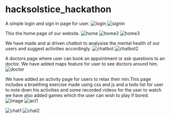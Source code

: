 # hacksolstice_hackathon

A simple login and sign in page for user.
![login](https://user-images.githubusercontent.com/74565079/235303139-888a6924-e854-4dc9-bae8-df7cb17c4a4a.jpeg)
![signin](https://user-images.githubusercontent.com/74565079/235303144-31471cac-59b5-487a-9fc1-01fa62f44a3c.jpeg)

This the home page of our website. 
![home](https://user-images.githubusercontent.com/74565079/235303149-564fbbfa-2027-4bf5-8cd4-cf6f13026ce1.jpeg)
![home2](https://user-images.githubusercontent.com/74565079/235303158-bb20fc5f-c7d9-49a2-a37e-b9d1120695c0.jpeg)
![home3](https://user-images.githubusercontent.com/74565079/235303163-5ef87246-9596-4941-a3dd-fc2e58f24109.jpeg)

We have made and ai driven chatbot to analysise the mental health of our users and suggest activities accordingly.
![chatbot](https://user-images.githubusercontent.com/74565079/235303167-ba161906-7f00-472e-b834-dd08ce770af3.jpeg)
![chatbot2](https://user-images.githubusercontent.com/74565079/235303172-a84b7733-6161-40d2-99c3-56d8d1a220bd.jpeg)

A doctors page where user can book an appointment or ask questions to an doctor. We have added maps feature for user to see doctors around him.
![doctor](https://user-images.githubusercontent.com/74565079/235303177-239266b4-fe19-449b-9058-4a6950c1100a.jpeg)

We have added an activity page for users to relax their min.This page includes a braething exercise made using css and js and a todo list for user to note doen his activities and some recorded videos for the user to watch we have also added games which the user can wish to play if bored.
![image](https://user-images.githubusercontent.com/74565079/235303063-b494ee0e-321f-4c44-bcab-4659c9a3cf97.png)
![act1](https://user-images.githubusercontent.com/74565079/235303133-63a5129e-f0a7-4a74-a7ff-2c6fe86ba685.jpg)


![chat1](https://user-images.githubusercontent.com/74565079/235303373-9ed02aac-85ee-4380-97d4-dda5c62b5570.png)
![chat2](https://user-images.githubusercontent.com/74565079/235303374-30a21e25-a07e-4479-8831-9e3c8e333dc2.png)
